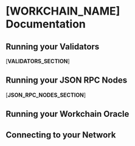 # [__WORKCHAIN_NAME__] Documentation

## Running your Validators

[__VALIDATORS_SECTION__]

## Running your JSON RPC Nodes

[__JSON_RPC_NODES_SECTION__]

## Running your Workchain Oracle

## Connecting to your Network